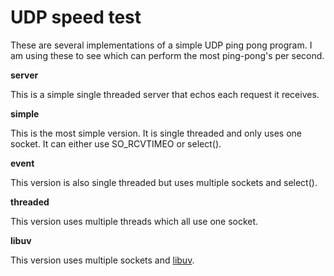 UDP speed test
==============

These are several implementations of a simple UDP ping pong program. I am using these to see which can perform the most ping-pong's per second.


**server**

This is a simple single threaded server that echos each request it receives.

**simple**

This is the most simple version. It is single threaded and only uses one socket. It can either use SO\_RCVTIMEO or select().

**event**

This version is also single threaded but uses multiple sockets and select().

**threaded**

This version uses multiple threads which all use one socket.

**libuv**

This version uses multiple sockets and [libuv](https://github.com/joyent/libuv).

